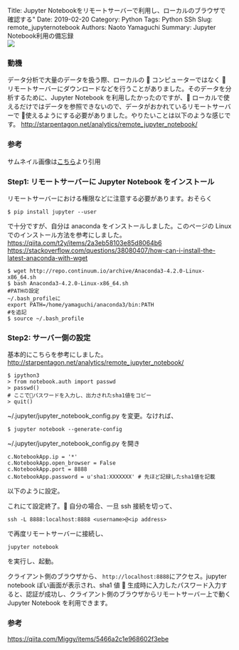 Title: Jupyter Notebookをリモートサーバーで利用し、ローカルのブラウザで確認する"
Date: 2019-02-20
Category: Python
Tags: Python SSh
Slug: remote_jupyternotebook
Authors: Naoto Yamaguchi
Summary: Jupyter Notebook利用の備忘録<br><img src="https://paper-attachments.dropbox.com/s_8FAC27AC251845FE76C63F0EAF156DF8B3F4D3C17D70B16D9D9AEE81A162B247_1559630601567_jupyter.png">

### 動機

データ分析で大量のデータを扱う際、ローカルの  コンピューターではなく  リモートサーバーにダウンロードなどを行うことがありました。そのデータを分析するために、Jupyter Notebook を利用したかったのですが、 ローカルで使えるだけではデータを参照できないので、データがおかれているリモートサーバーで  使えるようにする必要がありました。やりたいことは以下のような感じです。
http://starpentagon.net/analytics/remote_jupyter_notebook/

### 参考

サムネイル画像は[こちら](https://en.wikipedia.org/wiki/Project_Jupyter)より引用

### Step1: リモートサーバーに Jupyter Notebook をインストール

リモートサーバーにおける権限などに注意する必要があります。おそらく

```
$ pip install jupyter --user
```

で十分ですが、自分は anaconda をインストールしました。このページの Linux でのインストール方法を参考にしました。
https://qiita.com/t2y/items/2a3eb58103e85d8064b6
https://stackoverflow.com/questions/38080407/how-can-i-install-the-latest-anaconda-with-wget

```
$ wget http://repo.continuum.io/archive/Anaconda3-4.2.0-Linux-x86_64.sh
$ bash Anaconda3-4.2.0-Linux-x86_64.sh
#PATHの設定
~/.bash_profileに
export PATH=/home/yamaguchi/anaconda3/bin:PATH
#を追記
$ source ~/.bash_profile
```

### Step2: サーバー側の設定

基本的にこちらを参考にしました。
http://starpentagon.net/analytics/remote_jupyter_notebook/

```
$ ipython3
> from notebook.auth import passwd
> passwd()
# ここでパスワードを入力し、出力されたsha1値をコピー
> quit()
```

~/.jupyter/jupyter_notebook_config.py を変更。なければ、

```
$ jupyter notebook --generate-config
```

~/.jupyter/jupyter_notebook_config.py を開き

```
c.NotebookApp.ip = '*'
c.NotebookApp.open_browser = False
c.NotebookApp.port = 8888
c.NotebookApp.password = u'sha1:XXXXXXX' # 先ほど記録したsha1値を記載
```

以下のように設定。

これにて設定終了。 自分の場合、一旦 ssh 接続を切って、

```
ssh -L 8888:localhost:8888 <username>@<ip address>
```

で再度リモートサーバーに接続し、

```
jupyter notebook
```

を実行し、起動。

クライアント側のブラウザから、
`http://localhost:8888`にアクセス。jupyter notebook ぽい画面が表示され、sha1 値  生成時に入力したパスワード入力すると、認証が成功し、クライアント側のブラウザからリモートサーバー上で動く Jupyter Notebook を利用できます。

### 参考

https://qiita.com/Miggy/items/5466a2c1e968602f3ebe

